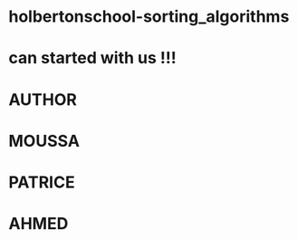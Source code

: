 # holbertonschool-sorting_algorithms
# can started with us !!!

# AUTHOR
# MOUSSA
# PATRICE 
# AHMED
